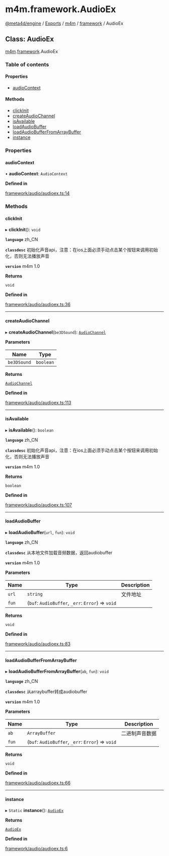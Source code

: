 # m4m.framework.AudioEx

[@meta4d/engine](../) / [Exports](../modules/) / [m4m](../modules/m4m.md) / [framework](../modules/m4m.framework.md) / AudioEx

## Class: AudioEx

[m4m](../modules/m4m.md).[framework](../modules/m4m.framework.md).AudioEx

### Table of contents

#### Properties

* [audioContext](m4m.framework.AudioEx.md#audiocontext)

#### Methods

* [clickInit](m4m.framework.AudioEx.md#clickinit)
* [createAudioChannel](m4m.framework.AudioEx.md#createaudiochannel)
* [isAvailable](m4m.framework.AudioEx.md#isavailable)
* [loadAudioBuffer](m4m.framework.AudioEx.md#loadaudiobuffer)
* [loadAudioBufferFromArrayBuffer](m4m.framework.AudioEx.md#loadaudiobufferfromarraybuffer)
* [instance](m4m.framework.AudioEx.md#instance)

### Properties

#### audioContext

• **audioContext**: `AudioContext`

**Defined in**

[framework/audio/audioex.ts:14](https://github.com/meta4d-me/meta4d-engine/blob/cf6bfe6/src/framework/audio/audioex.ts#L14)

### Methods

#### clickInit

▸ **clickInit**(): `void`

**`language`** zh\_CN

**`classdesc`** 初始化声音api，注意：在ios上面必须手动点击某个按钮来调用初始化，否则无法播放声音

**`version`** m4m 1.0

**Returns**

`void`

**Defined in**

[framework/audio/audioex.ts:36](https://github.com/meta4d-me/meta4d-engine/blob/cf6bfe6/src/framework/audio/audioex.ts#L36)

***

#### createAudioChannel

▸ **createAudioChannel**(`be3DSound`): [`AudioChannel`](m4m.framework.AudioChannel.md)

**Parameters**

| Name        | Type      |
| ----------- | --------- |
| `be3DSound` | `boolean` |

**Returns**

[`AudioChannel`](m4m.framework.AudioChannel.md)

**Defined in**

[framework/audio/audioex.ts:113](https://github.com/meta4d-me/meta4d-engine/blob/cf6bfe6/src/framework/audio/audioex.ts#L113)

***

#### isAvailable

▸ **isAvailable**(): `boolean`

**`language`** zh\_CN

**`classdesc`** 初始化声音api，注意：在ios上面必须手动点击某个按钮来调用初始化，否则无法播放声音

**`version`** m4m 1.0

**Returns**

`boolean`

**Defined in**

[framework/audio/audioex.ts:107](https://github.com/meta4d-me/meta4d-engine/blob/cf6bfe6/src/framework/audio/audioex.ts#L107)

***

#### loadAudioBuffer

▸ **loadAudioBuffer**(`url`, `fun`): `void`

**`language`** zh\_CN

**`classdesc`** 从本地文件加载音频数据，返回audiobuffer

**`version`** m4m 1.0

**Parameters**

| Name  | Type                                              | Description |
| ----- | ------------------------------------------------- | ----------- |
| `url` | `string`                                          | 文件地址        |
| `fun` | (`buf`: `AudioBuffer`, `_err`: `Error`) => `void` |             |

**Returns**

`void`

**Defined in**

[framework/audio/audioex.ts:83](https://github.com/meta4d-me/meta4d-engine/blob/cf6bfe6/src/framework/audio/audioex.ts#L83)

***

#### loadAudioBufferFromArrayBuffer

▸ **loadAudioBufferFromArrayBuffer**(`ab`, `fun`): `void`

**`language`** zh\_CN

**`classdesc`** 从arraybuffer转成audiobuffer

**`version`** m4m 1.0

**Parameters**

| Name  | Type                                              | Description |
| ----- | ------------------------------------------------- | ----------- |
| `ab`  | `ArrayBuffer`                                     | 二进制声音数据     |
| `fun` | (`buf`: `AudioBuffer`, `_err`: `Error`) => `void` |             |

**Returns**

`void`

**Defined in**

[framework/audio/audioex.ts:66](https://github.com/meta4d-me/meta4d-engine/blob/cf6bfe6/src/framework/audio/audioex.ts#L66)

***

#### instance

▸ `Static` **instance**(): [`AudioEx`](m4m.framework.AudioEx.md)

**Returns**

[`AudioEx`](m4m.framework.AudioEx.md)

**Defined in**

[framework/audio/audioex.ts:6](https://github.com/meta4d-me/meta4d-engine/blob/cf6bfe6/src/framework/audio/audioex.ts#L6)
